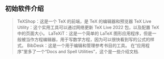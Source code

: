## 初始软件介绍

> TeXShop：这是一个 TeX 的前端，是 TeX 的编辑器和预览器
> TeX Live Utility：这个实用工具可以通过网络更新 TeX Live 2022 包，以及配置 TeX 中的页面大小。
> LaTeXiT：这是一个简单的 LaTeX 图形应用程序，但是一般被当作方程编辑器，用于写数学方程，因为可以很快看到写的公式的样式。
> BibDesk：这是一个用于编辑和管理参考书目的工具。
> 在“应用程序”里多了一个“Docs and Spell Utilities”，这个是一些介绍文档.


